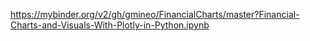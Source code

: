https://mybinder.org/v2/gh/gmineo/FinancialCharts/master?Financial-Charts-and-Visuals-With-Plotly-in-Python.ipynb
